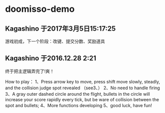 # doomisso-demo
## Kagashino 于2017年3月5日15:17:25
游戏初成，下一个阶段：改键、提交分数、奖励道具

## Kagashino 于2016.12.28 2:21
终于把主逻辑弄完了!爽！

How to play：
1、Press arrow key to move, press shift move slowly, steadly, and the collision judge spot revealed （see3、）
2、No need to handle firing
3、A gray outer dashed circle around the flight, bullets in the circle will increase your score rapidly every tick, but be ware of collision between the spot and bullets;
4、More functions developing
5、good luck, have fun!
